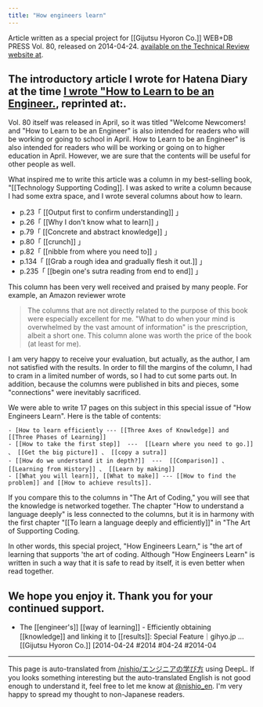 ```yaml
---
title: "How engineers learn"
---
```


Article written as a special project for [[Gijutsu Hyoron Co.]] WEB+DB PRESS Vol. 80, released on 2014-04-24.
[available on the Technical Review website at](http://gihyo.jp/lifestyle/feature/01/engineer-studying).

The introductory article I wrote for Hatena Diary at the time [I wrote "How to Learn to be an Engineer.](http://d.hatena.ne.jp/nishiohirokazu/20140427/1398524475), reprinted at:.
---
Vol. 80 itself was released in April, so it was titled "Welcome Newcomers! and "How to Learn to be an Engineer" is also intended for readers who will be working or going to school in April. How to Learn to be an Engineer" is also intended for readers who will be working or going on to higher education in April. However, we are sure that the contents will be useful for other people as well.

What inspired me to write this article was a column in my best-selling book, "[[Technology Supporting Coding]]. I was asked to write a column because I had some extra space, and I wrote several columns about how to learn.

- p.23「 [[Output first to confirm understanding]] 」
- p.26「 [[Why I don't know what to learn]] 」
- p.79「 [[Concrete and abstract knowledge]] 」
- p.80「 [[crunch]] 」
- p.82「 [[nibble from where you need to]] 」
- p.134「 [[Grab a rough idea and gradually flesh it out.]] 」
- p.235「 [[begin one's sutra reading from end to end]] 」

This column has been very well received and praised by many people. For example, an Amazon reviewer wrote

> The columns that are not directly related to the purpose of this book were especially excellent for me.
> "What to do when your mind is overwhelmed by the vast amount of information" is the prescription, albeit a short one.
> This column alone was worth the price of the book (at least for me).

I am very happy to receive your evaluation, but actually, as the author, I am not satisfied with the results. In order to fill the margins of the column, I had to cram in a limited number of words, so I had to cut some parts out. In addition, because the columns were published in bits and pieces, some "connections" were inevitably sacrificed.

We were able to write 17 pages on this subject in this special issue of "How Engineers Learn". Here is the table of contents:

    - [How to learn efficiently --- [[Three Axes of Knowledge]] and [[Three Phases of Learning]]
    - [[How to take the first step]]  ---  [[Learn where you need to go.]] 、 [[Get the big picture]] 、 [[copy a sutra]]
    - [[How do we understand it in depth?]]  ---  [[Comparison]] 、 [[Learning from History]] 、 [[Learn by making]]
    - [[What you will learn]], [[What to make]] --- [[How to find the problem]] and [[How to achieve results]].

If you compare this to the columns in "The Art of Coding," you will see that the knowledge is networked together. The chapter "How to understand a language deeply" is less connected to the columns, but it is in harmony with the first chapter "[[To learn a language deeply and efficiently]]" in "The Art of Supporting Coding.

In other words, this special project, "How Engineers Learn," is "the art of learning that supports 'the art of coding. Although "How Engineers Learn" is written in such a way that it is safe to read by itself, it is even better when read together.

We hope you enjoy it. Thank you for your continued support.
---
- The [[engineer's]] [[way of learning]] - Efficiently obtaining [[knowledge]] and linking it to [[results]]: Special Feature｜gihyo.jp ... [[Gijutsu Hyoron Co.]]
[2014-04-24 #2014 #04-24 #2014-04
---
This page is auto-translated from [/nishio/エンジニアの学び方](https://scrapbox.io/nishio/エンジニアの学び方) using DeepL. If you looks something interesting but the auto-translated English is not good enough to understand it, feel free to let me know at [@nishio_en](https://twitter.com/nishio_en). I'm very happy to spread my thought to non-Japanese readers.